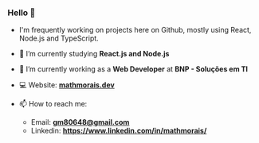 ### Hello 👋


- I'm frequently working on projects here on Github, mostly using React, Node.js and TypeScript. 
 
- 🌱 I’m currently studying **React.js and Node.js**

- 🔭 I’m currently working as a **Web Developer** at **BNP - Soluções em TI**

- 💻 Website: **[mathmorais.dev](https://mathmorais.dev)**

- 📫 How to reach me: 
  - Email: **gm80648@gmail.com**
  - Linkedin: **https://www.linkedin.com/in/mathmorais/**

